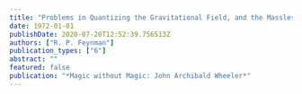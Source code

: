 ```yaml
---
title: "Problems in Quantizing the Gravitational Field, and the Massless Yang-Mills Field"
date: 1972-01-01
publishDate: 2020-07-20T12:52:39.756513Z
authors: ["R. P. Feynman"]
publication_types: ["6"]
abstract: ""
featured: false
publication: "*Magic without Magic: John Archibald Wheeler*"
---
```


